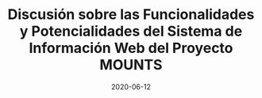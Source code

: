 ---
type: invited webinar
highlight: True
authors: ['Sébastien Valade']
title: "Discusión sobre las Funcionalidades y Potencialidades del Sistema de Información Web del Proyecto MOUNTS"
event: seminar for SGC (Servicio Geológico Colombiano) + IGP (Instituto Geofísico del Perú) + INGEMMET (Instituto Geológico Minero y Metalúrgico, Perú)
event_url: https://docs.google.com/forms/d/1RLbzGLJOYsZfrNdTNQiL5DnVjB5vKGItQ9GnCNNHCYc/viewform?edit_requested=true
location: False
address:
  city: online
  country: Colombia/Perú
date: 2020-06-12
all_day: False
---